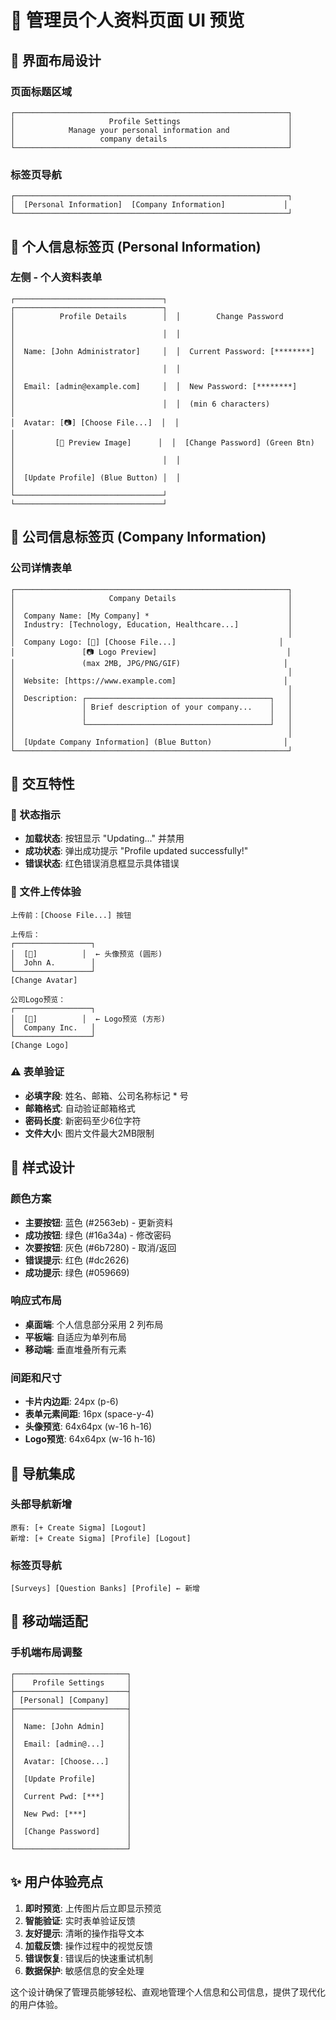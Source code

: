 # 📱 管理员个人资料页面 UI 预览

## 🎨 界面布局设计

### 页面标题区域
```
┌─────────────────────────────────────────────────────────────┐
│                     Profile Settings                        │
│            Manage your personal information and             │
│                   company details                           │
└─────────────────────────────────────────────────────────────┘
```

### 标签页导航
```
┌─────────────────────────────────────────────────────────────┐
│  [Personal Information]  [Company Information]             │
└─────────────────────────────────────────────────────────────┘
```

## 📝 个人信息标签页 (Personal Information)

### 左侧 - 个人资料表单
```
┌─────────────────────────────────┐  ┌─────────────────────────────────┐
│          Profile Details        │  │        Change Password          │
│                                 │  │                                 │
│  Name: [John Administrator]     │  │  Current Password: [********]   │
│                                 │  │                                 │
│  Email: [admin@example.com]     │  │  New Password: [********]       │
│                                 │  │  (min 6 characters)             │
│  Avatar: [📷] [Choose File...]  │  │                                 │
│         [👤 Preview Image]      │  │  [Change Password] (Green Btn)  │
│                                 │  │                                 │
│  [Update Profile] (Blue Button) │  │                                 │
└─────────────────────────────────┘  └─────────────────────────────────┘
```

## 🏢 公司信息标签页 (Company Information)

### 公司详情表单
```
┌─────────────────────────────────────────────────────────────┐
│                     Company Details                         │
│                                                             │
│  Company Name: [My Company] *                               │
│  Industry: [Technology, Education, Healthcare...]           │
│                                                             │
│  Company Logo: [🏢] [Choose File...]                       │
│               [📷 Logo Preview]                             │
│               (max 2MB, JPG/PNG/GIF)                       │
│                                                             │
│  Website: [https://www.example.com]                        │
│                                                             │
│  Description: ┌─────────────────────────────────────────┐   │
│               │ Brief description of your company...    │   │
│               │                                         │   │
│               └─────────────────────────────────────────┘   │
│                                                             │
│  [Update Company Information] (Blue Button)                │
└─────────────────────────────────────────────────────────────┘
```

## 🎯 交互特性

### 🔄 状态指示
- **加载状态**: 按钮显示 "Updating..." 并禁用
- **成功状态**: 弹出成功提示 "Profile updated successfully!"
- **错误状态**: 红色错误消息框显示具体错误

### 📸 文件上传体验
```
上传前：[Choose File...] 按钮

上传后：
┌─────────────────┐
│  [👤]          │  ← 头像预览 (圆形)
│  John A.        │
└─────────────────┘
[Change Avatar]

公司Logo预览：
┌─────────────────┐
│  [🏢]          │  ← Logo预览 (方形)
│  Company Inc.   │
└─────────────────┘
[Change Logo]
```

### ⚠️ 表单验证
- **必填字段**: 姓名、邮箱、公司名称标记 * 号
- **邮箱格式**: 自动验证邮箱格式
- **密码长度**: 新密码至少6位字符
- **文件大小**: 图片文件最大2MB限制

## 🎨 样式设计

### 颜色方案
- **主要按钮**: 蓝色 (#2563eb) - 更新资料
- **成功按钮**: 绿色 (#16a34a) - 修改密码
- **次要按钮**: 灰色 (#6b7280) - 取消/返回
- **错误提示**: 红色 (#dc2626)
- **成功提示**: 绿色 (#059669)

### 响应式布局
- **桌面端**: 个人信息部分采用 2 列布局
- **平板端**: 自适应为单列布局
- **移动端**: 垂直堆叠所有元素

### 间距和尺寸
- **卡片内边距**: 24px (p-6)
- **表单元素间距**: 16px (space-y-4)
- **头像预览**: 64x64px (w-16 h-16)
- **Logo预览**: 64x64px (w-16 h-16)

## 🔗 导航集成

### 头部导航新增
```
原有: [+ Create Sigma] [Logout]
新增: [+ Create Sigma] [Profile] [Logout]
```

### 标签页导航
```
[Surveys] [Question Banks] [Profile] ← 新增
```

## 📱 移动端适配

### 手机端布局调整
```
┌─────────────────────────┐
│    Profile Settings     │
├─────────────────────────┤
│ [Personal] [Company]    │
├─────────────────────────┤
│                         │
│  Name: [John Admin]     │
│                         │
│  Email: [admin@...]     │
│                         │
│  Avatar: [Choose...]    │
│                         │
│  [Update Profile]       │
│                         │
│  Current Pwd: [***]     │
│                         │
│  New Pwd: [***]         │
│                         │
│  [Change Password]      │
│                         │
└─────────────────────────┘
```

## ✨ 用户体验亮点

1. **即时预览**: 上传图片后立即显示预览
2. **智能验证**: 实时表单验证反馈
3. **友好提示**: 清晰的操作指导文本
4. **加载反馈**: 操作过程中的视觉反馈
5. **错误恢复**: 错误后的快速重试机制
6. **数据保护**: 敏感信息的安全处理

这个设计确保了管理员能够轻松、直观地管理个人信息和公司信息，提供了现代化的用户体验。